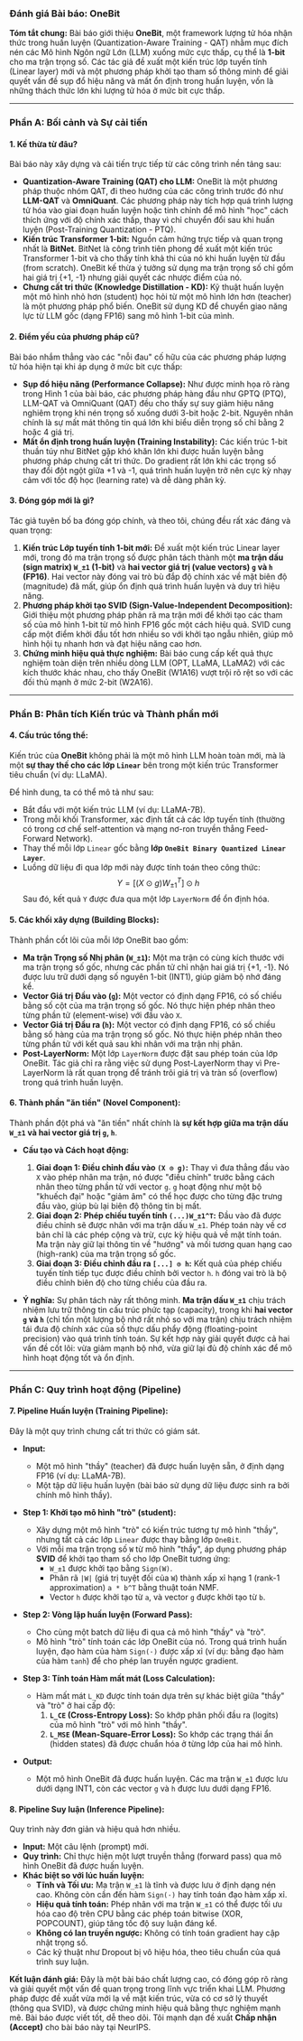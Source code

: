 ### **Đánh giá Bài báo: OneBit**

**Tóm tắt chung:** Bài báo giới thiệu **OneBit**, một framework lượng tử hóa nhận thức trong huấn luyện (Quantization-Aware Training - QAT) nhằm mục đích nén các Mô hình Ngôn ngữ Lớn (LLM) xuống mức cực thấp, cụ thể là **1-bit** cho ma trận trọng số. Các tác giả đề xuất một kiến trúc lớp tuyến tính (Linear layer) mới và một phương pháp khởi tạo tham số thông minh để giải quyết vấn đề sụp đổ hiệu năng và mất ổn định trong huấn luyện, vốn là những thách thức lớn khi lượng tử hóa ở mức bit cực thấp.

---

### **Phần A: Bối cảnh và Sự cải tiến**

#### **1. Kế thừa từ đâu?**
Bài báo này xây dựng và cải tiến trực tiếp từ các công trình nền tảng sau:

* **Quantization-Aware Training (QAT) cho LLM:** OneBit là một phương pháp thuộc nhóm QAT, đi theo hướng của các công trình trước đó như **LLM-QAT** và **OmniQuant**. Các phương pháp này tích hợp quá trình lượng tử hóa vào giai đoạn huấn luyện hoặc tinh chỉnh để mô hình "học" cách thích ứng với độ chính xác thấp, thay vì chỉ chuyển đổi sau khi huấn luyện (Post-Training Quantization - PTQ).
* **Kiến trúc Transformer 1-bit:** Nguồn cảm hứng trực tiếp và quan trọng nhất là **BitNet**. BitNet là công trình tiên phong đề xuất một kiến trúc Transformer 1-bit và cho thấy tính khả thi của nó khi huấn luyện từ đầu (from scratch). OneBit kế thừa ý tưởng sử dụng ma trận trọng số chỉ gồm hai giá trị {+1, -1} nhưng giải quyết các nhược điểm của nó.
* **Chưng cất tri thức (Knowledge Distillation - KD):** Kỹ thuật huấn luyện một mô hình nhỏ hơn (student) học hỏi từ một mô hình lớn hơn (teacher) là một phương pháp phổ biến. OneBit sử dụng KD để chuyển giao năng lực từ LLM gốc (dạng FP16) sang mô hình 1-bit của mình.

#### **2. Điểm yếu của phương pháp cũ?**
Bài báo nhắm thẳng vào các "nỗi đau" cố hữu của các phương pháp lượng tử hóa hiện tại khi áp dụng ở mức bit cực thấp:

* **Sụp đổ hiệu năng (Performance Collapse):** Như được minh họa rõ ràng trong Hình 1 của bài báo, các phương pháp hàng đầu như GPTQ (PTQ), LLM-QAT và OmniQuant (QAT) đều cho thấy sự suy giảm hiệu năng nghiêm trọng khi nén trọng số xuống dưới 3-bit hoặc 2-bit. Nguyên nhân chính là sự mất mát thông tin quá lớn khi biểu diễn trọng số chỉ bằng 2 hoặc 4 giá trị.
* **Mất ổn định trong huấn luyện (Training Instability):** Các kiến trúc 1-bit thuần túy như BitNet gặp khó khăn lớn khi được huấn luyện bằng phương pháp chưng cất tri thức. Do gradient rất lớn khi các trọng số thay đổi đột ngột giữa +1 và -1, quá trình huấn luyện trở nên cực kỳ nhạy cảm với tốc độ học (learning rate) và dễ dàng phân kỳ.

#### **3. Đóng góp mới là gì?**
Tác giả tuyên bố ba đóng góp chính, và theo tôi, chúng đều rất xác đáng và quan trọng:

1.  **Kiến trúc Lớp tuyến tính 1-bit mới:** Đề xuất một kiến trúc Linear layer mới, trong đó ma trận trọng số được phân tách thành một **ma trận dấu (sign matrix) `W_±1` (1-bit)** và **hai vector giá trị (value vectors) `g` và `h` (FP16)**. Hai vector này đóng vai trò bù đắp độ chính xác về mặt biên độ (magnitude) đã mất, giúp ổn định quá trình huấn luyện và duy trì hiệu năng.
2.  **Phương pháp khởi tạo SVID (Sign-Value-Independent Decomposition):** Giới thiệu một phương pháp phân rã ma trận mới để khởi tạo các tham số của mô hình 1-bit từ mô hình FP16 gốc một cách hiệu quả. SVID cung cấp một điểm khởi đầu tốt hơn nhiều so với khởi tạo ngẫu nhiên, giúp mô hình hội tụ nhanh hơn và đạt hiệu năng cao hơn.
3.  **Chứng minh hiệu quả thực nghiệm:** Bài báo cung cấp kết quả thực nghiệm toàn diện trên nhiều dòng LLM (OPT, LLaMA, LLaMA2) với các kích thước khác nhau, cho thấy OneBit (W1A16) vượt trội rõ rệt so với các đối thủ mạnh ở mức 2-bit (W2A16).

---

### **Phần B: Phân tích Kiến trúc và Thành phần mới**

#### **4. Cấu trúc tổng thể:**
Kiến trúc của **OneBit** không phải là một mô hình LLM hoàn toàn mới, mà là một **sự thay thế cho các lớp `Linear`** bên trong một kiến trúc Transformer tiêu chuẩn (ví dụ: LLaMA).

Để hình dung, ta có thể mô tả như sau:
* Bắt đầu với một kiến trúc LLM (ví dụ: LLaMA-7B).
* Trong mỗi khối Transformer, xác định tất cả các lớp tuyến tính (thường có trong cơ chế self-attention và mạng nơ-ron truyền thẳng Feed-Forward Network).
* Thay thế mỗi lớp `Linear` gốc bằng **lớp `OneBit Binary Quantized Linear Layer`**.
* Luồng dữ liệu đi qua lớp mới này được tính toán theo công thức:
    $$Y = [(X \odot g)W_{\pm1}^{T}] \odot h$$
    Sau đó, kết quả `Y` được đưa qua một lớp `LayerNorm` để ổn định hóa.

#### **5. Các khối xây dựng (Building Blocks):**
Thành phần cốt lõi của mỗi lớp OneBit bao gồm:

* **Ma trận Trọng số Nhị phân (`W_±1`):** Một ma trận có cùng kích thước với ma trận trọng số gốc, nhưng các phần tử chỉ nhận hai giá trị {+1, -1}. Nó được lưu trữ dưới dạng số nguyên 1-bit (INT1), giúp giảm bộ nhớ đáng kể.
* **Vector Giá trị Đầu vào (`g`):** Một vector có định dạng FP16, có số chiều bằng số cột của ma trận trọng số gốc. Nó thực hiện phép nhân theo từng phần tử (element-wise) với đầu vào `X`.
* **Vector Giá trị Đầu ra (`h`):** Một vector có định dạng FP16, có số chiều bằng số hàng của ma trận trọng số gốc. Nó thực hiện phép nhân theo từng phần tử với kết quả sau khi nhân với ma trận nhị phân.
* **Post-LayerNorm:** Một lớp `LayerNorm` được đặt sau phép toán của lớp OneBit. Tác giả chỉ ra rằng việc sử dụng Post-LayerNorm thay vì Pre-LayerNorm là rất quan trọng để tránh trôi giá trị và tràn số (overflow) trong quá trình huấn luyện.

#### **6. Thành phần "ăn tiền" (Novel Component):**
Thành phần đột phá và "ăn tiền" nhất chính là **sự kết hợp giữa ma trận dấu `W_±1` và hai vector giá trị `g`, `h`**.

* **Cấu tạo và Cách hoạt động:**
    1.  **Giai đoạn 1: Điều chỉnh đầu vào `(X ⊙ g)`:** Thay vì đưa thẳng đầu vào `X` vào phép nhân ma trận, nó được "điều chỉnh" trước bằng cách nhân theo từng phần tử với vector `g`. `g` hoạt động như một bộ "khuếch đại" hoặc "giảm âm" có thể học được cho từng đặc trưng đầu vào, giúp bù lại biên độ thông tin bị mất.
    2.  **Giai đoạn 2: Phép chiếu tuyến tính `(...)W_±1^T`:** Đầu vào đã được điều chỉnh sẽ được nhân với ma trận dấu `W_±1`. Phép toán này về cơ bản chỉ là các phép cộng và trừ, cực kỳ hiệu quả về mặt tính toán. Ma trận này giữ lại thông tin về "hướng" và mối tương quan hạng cao (high-rank) của ma trận trọng số gốc.
    3.  **Giai đoạn 3: Điều chỉnh đầu ra `[...] ⊙ h`:** Kết quả của phép chiếu tuyến tính tiếp tục được điều chỉnh bởi vector `h`. `h` đóng vai trò là bộ điều chỉnh biên độ cho từng chiều của đầu ra.

* **Ý nghĩa:** Sự phân tách này rất thông minh. **Ma trận dấu `W_±1`** chịu trách nhiệm lưu trữ thông tin cấu trúc phức tạp (capacity), trong khi **hai vector `g` và `h`** (chỉ tốn một lượng bộ nhớ rất nhỏ so với ma trận) chịu trách nhiệm tái đưa độ chính xác của số thực dấu phẩy động (floating-point precision) vào quá trình tính toán. Sự kết hợp này giải quyết được cả hai vấn đề cốt lõi: vừa giảm mạnh bộ nhớ, vừa giữ lại đủ độ chính xác để mô hình hoạt động tốt và ổn định.

---

### **Phần C: Quy trình hoạt động (Pipeline)**

#### **7. Pipeline Huấn luyện (Training Pipeline):**
Đây là một quy trình chưng cất tri thức có giám sát.

* **Input:**
    * Một mô hình "thầy" (teacher) đã được huấn luyện sẵn, ở định dạng FP16 (ví dụ: LLaMA-7B).
    * Một tập dữ liệu huấn luyện (bài báo sử dụng dữ liệu được sinh ra bởi chính mô hình thầy).

* **Step 1: Khởi tạo mô hình "trò" (student):**
    * Xây dựng một mô hình "trò" có kiến trúc tương tự mô hình "thầy", nhưng tất cả các lớp `Linear` được thay bằng lớp `OneBit`.
    * Với mỗi ma trận trọng số `W` từ mô hình "thầy", áp dụng phương pháp **SVID** để khởi tạo tham số cho lớp OneBit tương ứng:
        * `W_±1` được khởi tạo bằng `Sign(W)`.
        * Phân rã `|W|` (giá trị tuyệt đối của `W`) thành xấp xỉ hạng 1 (rank-1 approximation) `a * b^T` bằng thuật toán NMF.
        * Vector `h` được khởi tạo từ `a`, và vector `g` được khởi tạo từ `b`.

* **Step 2: Vòng lặp huấn luyện (Forward Pass):**
    * Cho cùng một batch dữ liệu đi qua cả mô hình "thầy" và "trò".
    * Mô hình "trò" tính toán các lớp OneBit của nó. Trong quá trình huấn luyện, đạo hàm của hàm `Sign(·)` được xấp xỉ (ví dụ: bằng đạo hàm của hàm `tanh`) để cho phép lan truyền ngược gradient.

* **Step 3: Tính toán Hàm mất mát (Loss Calculation):**
    * Hàm mất mát `L_KD` được tính toán dựa trên sự khác biệt giữa "thầy" và "trò" ở hai cấp độ:
        1.  **`L_CE` (Cross-Entropy Loss):** So khớp phân phối đầu ra (logits) của mô hình "trò" với mô hình "thầy".
        2.  **`L_MSE` (Mean-Square-Error Loss):** So khớp các trạng thái ẩn (hidden states) đã được chuẩn hóa ở từng lớp của hai mô hình.

* **Output:**
    * Một mô hình OneBit đã được huấn luyện. Các ma trận `W_±1` được lưu dưới dạng INT1, còn các vector `g` và `h` được lưu dưới dạng FP16.

#### **8. Pipeline Suy luận (Inference Pipeline):**
Quy trình này đơn giản và hiệu quả hơn nhiều.

* **Input:** Một câu lệnh (prompt) mới.
* **Quy trình:** Chỉ thực hiện một lượt truyền thẳng (forward pass) qua mô hình OneBit đã được huấn luyện.
* **Khác biệt so với lúc huấn luyện:**
    * **Tĩnh và Tối ưu:** Ma trận `W_±1` là tĩnh và được lưu ở định dạng nén cao. Không còn cần đến hàm `Sign(·)` hay tính toán đạo hàm xấp xỉ.
    * **Hiệu quả tính toán:** Phép nhân với ma trận `W_±1` có thể được tối ưu hóa cao độ trên CPU bằng các phép toán bitwise (XOR, POPCOUNT), giúp tăng tốc độ suy luận đáng kể.
    * **Không có lan truyền ngược:** Không có tính toán gradient hay cập nhật trọng số.
    * Các kỹ thuật như Dropout bị vô hiệu hóa, theo tiêu chuẩn của quá trình suy luận.

**Kết luận đánh giá:** Đây là một bài báo chất lượng cao, có đóng góp rõ ràng và giải quyết một vấn đề quan trọng trong lĩnh vực triển khai LLM. Phương pháp được đề xuất vừa mới lạ về mặt kiến trúc, vừa có cơ sở lý thuyết (thông qua SVID), và được chứng minh hiệu quả bằng thực nghiệm mạnh mẽ. Bài báo được viết tốt, dễ theo dõi. Tôi mạnh dạn đề xuất **Chấp nhận (Accept)** cho bài báo này tại NeurIPS.